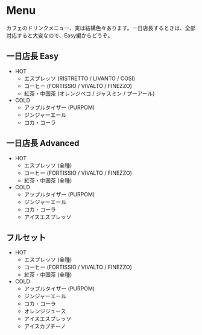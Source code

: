 # Menu

カフェのドリンクメニュー、実は結構色々あります。一日店長するときは、全部対応すると大変なので、Easy編からどうぞ。

## 一日店長 Easy
* HOT
	* エスプレッソ (RISTRETTO / LIVANTO / COSI)
	* コーヒー (FORTISSIO / VIVALTO / FINEZZO)
	* 紅茶・中国茶 (オレンジペコ / ジャスミン / プーアール)
* COLD
	* アップルタイザー (PURPOM)
	* ジンジャーエール
	* コカ・コーラ

## 一日店長 Advanced
* HOT
	* エスプレッソ (全種)
	* コーヒー (FORTISSIO / VIVALTO / FINEZZO)
	* 紅茶・中国茶 (全種)
* COLD
	* アップルタイザー (PURPOM)
	* ジンジャーエール
	* コカ・コーラ
	* アイスエスプレッソ

## フルセット
* HOT
	* エスプレッソ (全種)
	* コーヒー (FORTISSIO / VIVALTO / FINEZZO)
	* 紅茶・中国茶 (全種)
* COLD
	* アップルタイザー (PURPOM)
	* ジンジャーエール
	* コカ・コーラ
	* オレンジジュース
	* アイスエスプレッソ
	* アイスカプチーノ
